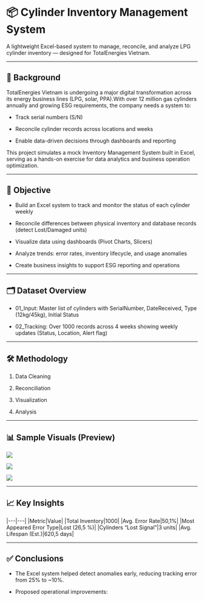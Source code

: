 # 📦 Cylinder Inventory Management System

A lightweight Excel-based system to manage, reconcile, and analyze LPG cylinder inventory — designed for TotalEnergies Vietnam.

---

## 📘 Background

TotalEnergies Vietnam is undergoing a major digital transformation across its energy business lines (LPG, solar, PPA).With over 12 million gas cylinders annually and growing ESG requirements, the company needs a system to:

* Track serial numbers (S/N)

* Reconcile cylinder records across locations and weeks

* Enable data-driven decisions through dashboards and reporting

This project simulates a mock Inventory Management System built in Excel, serving as a hands-on exercise for data analytics and business operation optimization.

---

## 🎯 Objective

* Build an Excel system to track and monitor the status of each cylinder weekly

* Reconcile differences between physical inventory and database records (detect Lost/Damaged units)

* Visualize data using dashboards (Pivot Charts, Slicers)

* Analyze trends: error rates, inventory lifecycle, and usage anomalies

* Create business insights to support ESG reporting and operations

---

## 🗂️ Dataset Overview

* 01\_Input: Master list of cylinders with SerialNumber, DateReceived, Type (12kg/45kg), Initial Status

* 02\_Tracking: Over 1000 records across 4 weeks showing weekly updates (Status, Location, Alert flag)

---

## 🛠 Methodology

1. Data Cleaning

2. Reconciliation

3. Visualization

4. Analysis

---

## 📊 Sample Visuals (Preview)

![](https://lh7-rt.googleusercontent.com/docsz/AD_4nXfVBGUUpyNklriqaZcZVJQTpahvEd7MV81vqX_OFjVsdz_35oTJR07b6WyXs8scsb3r_tpOZ8qXHW1lDX9sJKS3qRYRx3Sp7JD7r2YSUou2Du8R1HYLLVmkIR2QAbcsgmC_XtkB?key=OjPpkpAJqM1pNkxy9G1jLQ)

![](https://lh7-rt.googleusercontent.com/docsz/AD_4nXdbdHQMv8IIkscnOxSbGQt-qKa5FtboHHjYoubG7D3MOE6ZRnBFU2RBgz5QWqd8raz0ec10RrLpGTobBN6Lkzy9jxXYUadAMaz9GXs4HHcbL3ioXAlVtoLD0AiTF6SFaCAY77tw?key=OjPpkpAJqM1pNkxy9G1jLQ)

![](https://lh7-rt.googleusercontent.com/docsz/AD_4nXe0kX6-GXduQimKbBg4jSzNbLtKCzyEbI2U3QjDim-nzXOPGNC9Ba3DCiXcAzDezXE_mjJDsNFcHL-0QXOTm02T9fopFpiZH3OrlDdrMcu9QkF7KvHRpAu77lnql2r4uTfw767_Tw?key=OjPpkpAJqM1pNkxy9G1jLQ)

---

## 📈 Key Insights

<colgroup><col /><col /></colgroup>|---|---|
|Metric|Value|
|Total Inventory|1000|
|Avg. Error Rate|50,1%|
|Most Appeared Error Type|Lost (26,5 %)|
|Cylinders “Lost Signal”|3 units|
|Avg. Lifespan (Est.)|620,5 days|

---

## ✅ Conclusions

* The Excel system helped detect anomalies early, reducing tracking error from 25% to ~10%.

* Proposed operational improvements:
